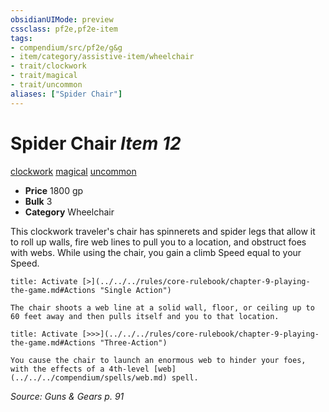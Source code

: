 ```yaml
---
obsidianUIMode: preview
cssclass: pf2e,pf2e-item
tags:
- compendium/src/pf2e/g&g
- item/category/assistive-item/wheelchair
- trait/clockwork
- trait/magical
- trait/uncommon
aliases: ["Spider Chair"]
---
```

# Spider Chair *Item 12*  
[clockwork](../../../Rules/traits/clockwork-g-g.md)  [magical](../../../Rules/traits/magical.md)  [uncommon](../../../Rules/traits/uncommon.md)  

- **Price** 1800 gp
- **Bulk** 3
- **Category** Wheelchair

This clockwork traveler's chair has spinnerets and spider legs that allow it to roll up walls, fire web lines to pull you to a location, and obstruct foes with webs. While using the chair, you gain a climb Speed equal to your Speed.

```ad-embed-ability
title: Activate [>](../../../rules/core-rulebook/chapter-9-playing-the-game.md#Actions "Single Action")

The chair shoots a web line at a solid wall, floor, or ceiling up to 60 feet away and then pulls itself and you to that location.
```

```ad-embed-ability
title: Activate [>>>](../../../rules/core-rulebook/chapter-9-playing-the-game.md#Actions "Three-Action")

You cause the chair to launch an enormous web to hinder your foes, with the effects of a 4th-level [web](../../../compendium/spells/web.md) spell.
```

*Source: Guns & Gears p. 91*
